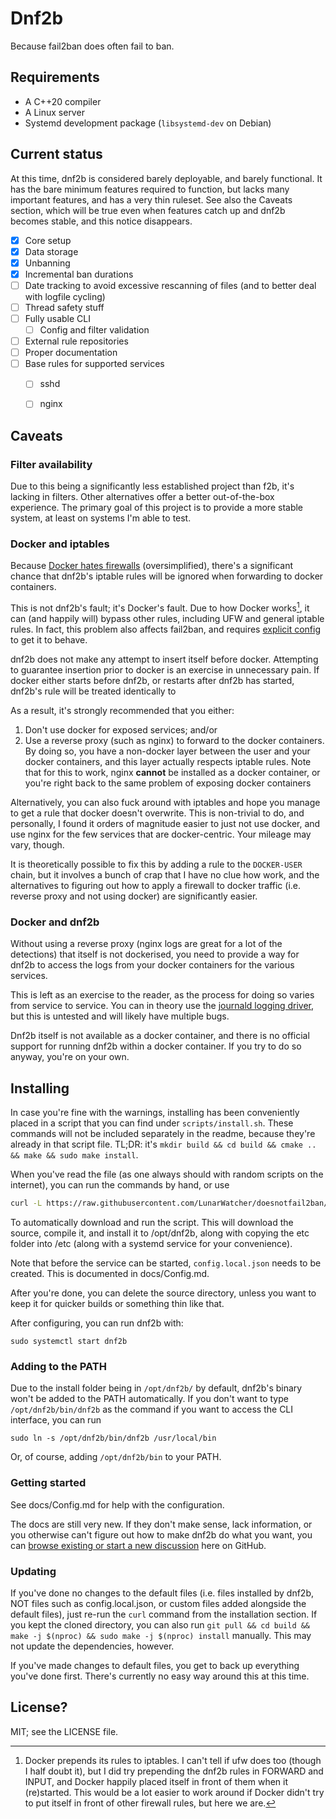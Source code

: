 # Dnf2b

Because fail2ban does often fail to ban.

## Requirements

* A C++20 compiler
* A Linux server
* Systemd development package (`libsystemd-dev` on Debian)

## Current status

At this time, dnf2b is considered barely deployable, and barely functional. It has the bare minimum features required to function, but lacks many important features, and has a very thin ruleset. See also the Caveats section, which will be true even when features catch up and dnf2b becomes stable, and this notice disappears.

* [x] Core setup
* [x] Data storage
* [x] Unbanning
* [x] Incremental ban durations
* [ ] Date tracking to avoid excessive rescanning of files (and to better deal with logfile cycling)
* [ ] Thread safety stuff
* [ ] Fully usable CLI
    * [ ] Config and filter validation
* [ ] External rule repositories
* [ ] Proper documentation
* [ ] Base rules for supported services
    * [ ] sshd
    * [ ] nginx


## Caveats

### Filter availability
Due to this being a significantly less established project than f2b, it's lacking in filters. Other alternatives offer a better out-of-the-box experience. The primary goal of this project is to provide a more stable system, at least on systems I'm able to test.

### Docker and iptables

Because [Docker hates firewalls](https://docs.docker.com/network/packet-filtering-firewalls/#docker-and-ufw) (oversimplified), there's a significant chance that dnf2b's iptable rules will be ignored when forwarding to docker containers.

This is not dnf2b's fault; it's Docker's fault. Due to how Docker works[^1], it can (and happily will) bypass other rules, including UFW and general iptable rules. In fact, this problem also affects fail2ban, and requires [explicit config](https://serverfault.com/a/1044788/569995) to get it to behave. 

dnf2b does not make any attempt to insert itself before docker. Attempting to guarantee insertion prior to docker is an exercise in unnecessary pain. If docker either starts before dnf2b, or restarts after dnf2b has started, dnf2b's rule will be treated identically to 

As a result, it's strongly recommended that you either:

1. Don't use docker for exposed services; and/or
2. Use a reverse proxy (such as nginx) to forward to the docker containers. By doing so, you have a non-docker layer between the user and your docker containers, and this layer actually respects iptable rules. Note that for this to work, nginx **cannot** be installed as a docker container, or you're right back to the same problem of exposing docker containers

Alternatively, you can also fuck around with iptables and hope you manage to get a rule that docker doesn't overwrite. This is non-trivial to do, and personally, I found it orders of magnitude easier to just not use docker, and use nginx for the few services that are docker-centric. Your mileage may vary, though.

It is theoretically possible to fix this by adding a rule to the `DOCKER-USER` chain, but it involves a bunch of crap that I have no clue how work, and the alternatives to figuring out how to apply a firewall to docker traffic (i.e. reverse proxy and not using docker) are significantly easier.

[^1]: Docker prepends its rules to iptables. I can't tell if ufw does too (though I half doubt it), but I did try prepending the dnf2b rules in FORWARD and INPUT, and Docker happily placed itself in front of them when it (re)started. This would be a lot easier to work around if Docker didn't try to put itself in front of other firewall rules, but here we are.

### Docker and dnf2b

Without using a reverse proxy (nginx logs are great for a lot of the detections) that itself is not dockerised, you need to provide a way for dnf2b to access the logs from your docker containers for the various services.

This is left as an exercise to the reader, as the process for doing so varies from service to service. You can in theory use the [journald logging driver](https://docs.docker.com/config/containers/logging/journald/), but this is untested and will likely have multiple bugs.

Dnf2b itself is not available as a docker container, and there is no official support for running dnf2b within a docker container. If you try to do so anyway, you're on your own.

## Installing

In case you're fine with the warnings, installing has been conveniently placed in a script that you can find under `scripts/install.sh`. These commands will not be included separately in the readme, because they're already in that script file. TL;DR: it's `mkdir build && cd build && cmake .. && make && sudo make install`.

When you've read the file (as one always should with random scripts on the internet), you can run the commands by hand, or use
```bash
curl -L https://raw.githubusercontent.com/LunarWatcher/doesnotfail2ban/master/scripts/install.sh | bash
```

To automatically download and run the script. This will download the source, compile it, and install it to /opt/dnf2b, along with copying the etc folder into /etc (along with a systemd service for your convenience).

Note that before the service can be started, `config.local.json` needs to be created. This is documented in docs/Config.md.

After you're done, you can delete the source directory, unless you want to keep it for quicker builds or something thin like that.

After configuring, you can run dnf2b with:
```
sudo systemctl start dnf2b 
```

### Adding to the PATH

Due to the install folder being in `/opt/dnf2b/` by default, dnf2b's binary won't be added to the PATH automatically. If you don't want to type `/opt/dnf2b/bin/dnf2b` as the command if you want to access the CLI interface, you can run
```
sudo ln -s /opt/dnf2b/bin/dnf2b /usr/local/bin
```

Or, of course, adding `/opt/dnf2b/bin` to your PATH.

### Getting started

See docs/Config.md for help with the configuration.

The docs are still very new. If they don't make sense, lack information, or you otherwise can't figure out how to make dnf2b do what you want, you can [browse existing or start a new discussion](https://github.com/LunarWatcher/doesnotfail2ban/discussions) here on GitHub.

### Updating

If you've done no changes to the default files (i.e. files installed by dnf2b, NOT files such as config.local.json, or custom files added alongside the default files), just re-run the `curl` command from the installation section. If you kept the cloned directory, you can also run `git pull && cd build && make -j $(nproc) && sudo make -j $(nproc) install` manually. This may not update the dependencies, however.

If you've made changes to default files, you get to back up everything you've done first. There's currently no easy way around this at this time.


## License?

MIT; see the LICENSE file.
